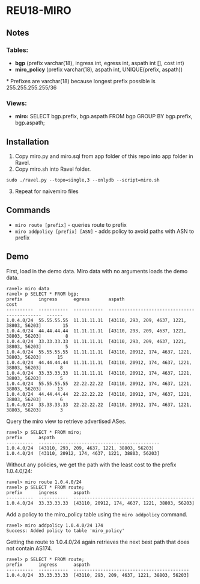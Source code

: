 # REU18-MIRO
## Notes

### Tables:
* **bgp** (prefix varchar(18), ingress int, egress int, aspath int [], cost int)
* **miro_policy** (prefix varchar(18), aspath int, UNIQUE(prefix, aspath))

\* Prefixes are varchar(18) because longest prefix possible is 255.255.255.255/36

### Views:
* **miro:** SELECT bgp.prefix, bgp.aspath FROM bgp GROUP BY bgp.prefix, bgp.aspath;

## Installation
1. Copy miro.py and miro.sql from app folder of this repo into app folder in Ravel.
2. Copy miro.sh into Ravel folder.
```
sudo ./ravel.py --topo=single,3 --onlydb --script=miro.sh
```
3. Repeat for naivemiro files

## Commands
* ```miro route [prefix]``` - queries route to prefix
* ```miro addpolicy [prefix] [ASN]``` - adds policy to avoid paths with ASN to prefix

## Demo
First, load in the demo data. Miro data with no arguments loads the demo data.
```
ravel> miro data
ravel> p SELECT * FROM bgp;
prefix      ingress      egress       aspath                                           cost
----------  -----------  -----------  ---------------------------------------------  ------
1.0.4.0/24  55.55.55.55  11.11.11.11  [43110, 293, 209, 4637, 1221, 38803, 56203]        15
1.0.4.0/24  44.44.44.44  11.11.11.11  [43110, 293, 209, 4637, 1221, 38803, 56203]         8
1.0.4.0/24  33.33.33.33  11.11.11.11  [43110, 293, 209, 4637, 1221, 38803, 56203]         5
1.0.4.0/24  55.55.55.55  11.11.11.11  [43110, 20912, 174, 4637, 1221, 38803, 56203]      15
1.0.4.0/24  44.44.44.44  11.11.11.11  [43110, 20912, 174, 4637, 1221, 38803, 56203]       8
1.0.4.0/24  33.33.33.33  11.11.11.11  [43110, 20912, 174, 4637, 1221, 38803, 56203]       5
1.0.4.0/24  55.55.55.55  22.22.22.22  [43110, 20912, 174, 4637, 1221, 38803, 56203]      13
1.0.4.0/24  44.44.44.44  22.22.22.22  [43110, 20912, 174, 4637, 1221, 38803, 56203]       6
1.0.4.0/24  33.33.33.33  22.22.22.22  [43110, 20912, 174, 4637, 1221, 38803, 56203]       3
```
Query the miro view to retrieve advertised ASes.
```
ravel> p SELECT * FROM miro;
prefix      aspath
----------  ---------------------------------------------
1.0.4.0/24  [43110, 293, 209, 4637, 1221, 38803, 56203]
1.0.4.0/24  [43110, 20912, 174, 4637, 1221, 38803, 56203]
```
Without any policies, we get the path with the least cost to the prefix 1.0.4.0/24:
```
ravel> miro route 1.0.4.0/24
ravel> p SELECT * FROM route;
prefix      ingress      aspath
----------  -----------  ---------------------------------------------
1.0.4.0/24  33.33.33.33  [43110, 20912, 174, 4637, 1221, 38803, 56203]
```
Add a policy to the miro_policy table using the ```miro addpolicy``` command.
```
ravel> miro addpolicy 1.0.4.0/24 174
Success: Added policy to table 'miro_policy'
```
Getting the route to 1.0.4.0/24 again retrieves the next best path that does not contain AS174.
```
ravel> p SELECT * FROM route;
prefix      ingress      aspath
----------  -----------  -------------------------------------------
1.0.4.0/24  33.33.33.33  [43110, 293, 209, 4637, 1221, 38803, 56203]
```
